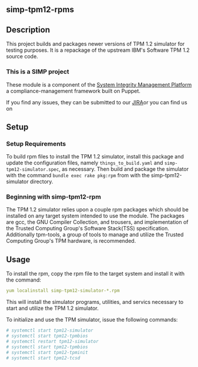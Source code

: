 ## simp-tpm12-rpms


## Description

This project builds and packages newer versions of TPM 1.2 simulator for testing
purposes.  It is a repackage of the upstream IBM's Software TPM 1.2 source code.

### This is a SIMP project

These module is a component of the [System Integrity Management
Platform][simp]
a compliance-management framework built on Puppet.

If you find any issues, they can be submitted to our
[JIRA][jira]or you can find us on

## Setup

### Setup Requirements

To build rpm files to install the TPM 1.2 simulator, install this
package and update the configuration files, namely `things_to_build.yaml`
and `simp-tpm12-simulator.spec`, as necessary.  Then build and package
the simulator with the command `bundle exec rake pkg:rpm` from with the
simp-tpm12-simulator directory.

### Beginning with simp-tpm12-rpm

The TPM 1.2 simulator relies upon a couple rpm packages which should be
installed on any target system intended to use the module. The packages are
gcc, the GNU Compiler Collection, and trousers, and implementation of the 
Trusted Computing Group's Software Stack(TSS) specification.  Additionally
tpm-tools, a group of tools to manage and utilize the Trusted Computing
Group's TPM hardware, is recommended.

## Usage

To install the rpm, copy the rpm file to the target system and install it
with the command:

```yaml
yum localinstall simp-tpm12-simulator-*.rpm
```

This will install the simulator programs, utilities, and servics necessary
to start and utilize the TPM 1.2 simulator.

To initialize and use the TPM simulator, issue the following commands:

```yaml
# systemctl start tpm12-simulator
# systemctl start tpm12-tpmbios
# systemctl restart tpm12-simulator
# systemctl start tpm12-tpmbios
# systemctl start tpm12-tpminit
# systemctl start tpm12-tcsd
```


[simp]: https://github.com/NationalSecurityAgency/SIMP/
[jira]: https://simp-project.atlassian.net/
